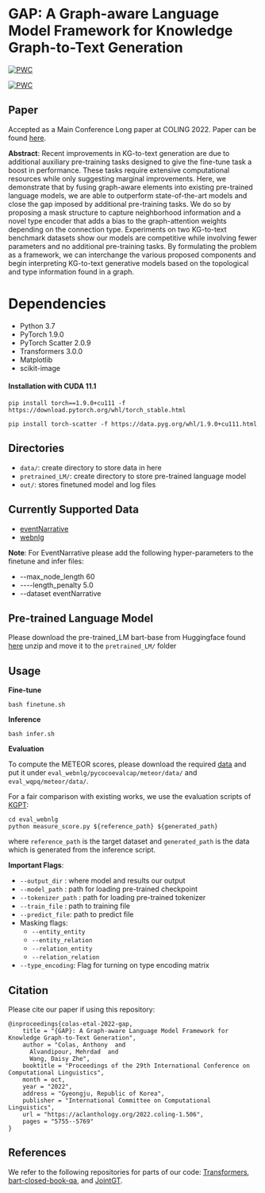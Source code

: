 # GAP: A Graph-aware Language Model Framework for Knowledge Graph-to-Text Generation
[![PWC](https://img.shields.io/endpoint.svg?url=https://paperswithcode.com/badge/gap-a-graph-aware-language-model-framework/kg-to-text-generation-on-webnlg-2-0)](https://paperswithcode.com/sota/kg-to-text-generation-on-webnlg-2-0?p=gap-a-graph-aware-language-model-framework)

[![PWC](https://img.shields.io/endpoint.svg?url=https://paperswithcode.com/badge/gap-a-graph-aware-language-model-framework/kg-to-text-generation-on-eventnarrative)](https://paperswithcode.com/sota/kg-to-text-generation-on-eventnarrative?p=gap-a-graph-aware-language-model-framework)

## Paper
Accepted as a Main Conference Long paper at COLING 2022. Paper can be found [here](https://aclanthology.org/2022.coling-1.506.pdf).

**Abstract**: Recent improvements in KG-to-text generation are due to additional auxiliary pre-training tasks designed to give the fine-tune task a boost in performance. These tasks require extensive computational resources while only suggesting marginal improvements. Here, we demonstrate that by fusing graph-aware elements into existing pre-trained language models, we are able to outperform state-of-the-art models and close the gap imposed by additional pre-training tasks. We do so by proposing a mask structure to capture neighborhood information and a novel type encoder that adds a bias to the graph-attention weights depending on the connection type. Experiments on two KG-to-text benchmark datasets show our models are competitive while involving fewer parameters and no additional pre-training tasks. By formulating the problem as a framework, we can interchange the various proposed components and begin interpreting KG-to-text generative models based on the topological and type information found in a graph. 

# Dependencies
* Python 3.7
* PyTorch 1.9.0
* PyTorch Scatter 2.0.9 
* Transformers 3.0.0
* Matplotlib
* scikit-image

#### Installation with CUDA 11.1
`pip install torch==1.9.0+cu111 -f https://download.pytorch.org/whl/torch_stable.html`

`pip install torch-scatter -f https://data.pyg.org/whl/1.9.0+cu111.html`

## Directories
- `data/`: create directory to store data in here
- `pretrained_LM/`: create directory to store pre-trained language model
- `out/`: stores finetuned model and log files

## Currently Supported Data
- [eventNarrative](https://www.kaggle.com/acolas1/eventnarration)
- [webnlg](https://drive.google.com/drive/folders/1Jx3Cz7t0hiNdtlBWUdPjhtLwPOH3LtzC?usp=share_link)

**Note**: For EventNarrative please add the following hyper-parameters to the finetune and infer files:
* --max_node_length 60
* ----length_penalty 5.0
* --dataset eventNarrative

## Pre-trained Language Model
Please download the pre-trained_LM bart-base from Huggingface found [here](https://huggingface.co/facebook/bart-base) unzip and move it to the `pretrained_LM/` folder

## Usage
**Fine-tune**

```shell
bash finetune.sh
```

**Inference**

```shell
bash infer.sh
```

**Evaluation**

To compute the METEOR scores, please download the required [data](https://github.com/xinyadu/nqg/blob/master/qgevalcap/meteor/data/paraphrase-en.gz) and put it under `eval_webnlg/pycocoevalcap/meteor/data/` and `eval_wqpq/meteor/data/`.

For a fair comparison with existing works, we use the evaluation scripts of [KGPT](https://github.com/wenhuchen/KGPT): 

```shell
cd eval_webnlg
python measure_score.py ${reference_path} ${generated_path}
```

where `reference_path` is the target dataset and `generated_path` is the data which is generated from the inference script.

**Important Flags**:
  * `--output_dir` : where model and results our output
  * `--model_path` : path for loading pre-trained checkpoint
  * `--tokenizer_path` : path for loading pre-trained tokenizer
  * `--train_file` : path to training file
  * `--predict_file`: path to predict file
  * Masking flags: 
    * `--entity_entity`
    * `--entity_relation`
    * `--relation_entity`
    * `--relation_relation`
  * `--type_encoding`: Flag for turning on type encoding matrix
  
## Citation
Please cite our paper if using this repository:
```
@inproceedings{colas-etal-2022-gap,
    title = "{GAP}: A Graph-aware Language Model Framework for Knowledge Graph-to-Text Generation",
    author = "Colas, Anthony  and
      Alvandipour, Mehrdad  and
      Wang, Daisy Zhe",
    booktitle = "Proceedings of the 29th International Conference on Computational Linguistics",
    month = oct,
    year = "2022",
    address = "Gyeongju, Republic of Korea",
    publisher = "International Committee on Computational Linguistics",
    url = "https://aclanthology.org/2022.coling-1.506",
    pages = "5755--5769"
}
```

## References
We refer to the following repositories for parts of our code:
[Transformers](https://github.com/huggingface/transformers), [bart-closed-book-qa](https://github.com/shmsw25/bart-closed-book-qa), and [JointGT](https://github.com/thu-coai/JointGT). 

